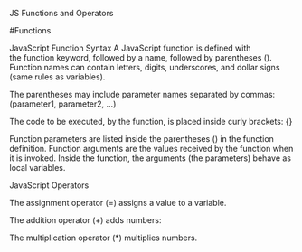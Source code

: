 JS Functions and Operators

#Functions

JavaScript Function Syntax
A JavaScript function is defined with the function keyword, followed by a name, followed by parentheses ().
Function names can contain letters, digits, underscores, and dollar signs (same rules as variables).

The parentheses may include parameter names separated by commas:(parameter1, parameter2, ...)

The code to be executed, by the function, is placed inside curly brackets: {}

Function parameters are listed inside the parentheses () in the function definition.
Function arguments are the values received by the function when it is invoked.
Inside the function, the arguments (the parameters) behave as local variables.

JavaScript Operators

The assignment operator (=) assigns a value to a variable.

The addition operator (+) adds numbers:

The multiplication operator (*) multiplies numbers.





